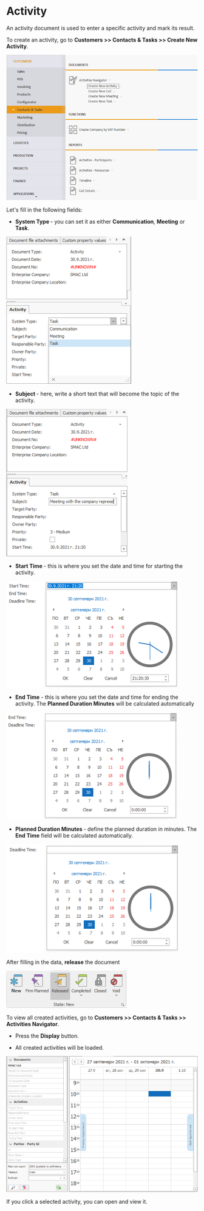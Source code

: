 # Activity
An activity document is used to enter a specific activity and mark its result.

To create an activity, go to **Customers >> Contacts & Tasks >> Create New Activity**.
 

![Activity](pictures/activity1.png)

Let's fill in the following fields:

-	<b>System Type </b> - you can set it as either **Communication**, **Meeting** or **Task**.
 
![Activity](pictures/activity2.png)

-	<b>Subject </b> - here, write a short text that will become the topic of the activity.
 
![Activity](pictures/activity3.png)

-	<b>Start Time </b> - this is where you set the date and time for starting the activity.
 
![Activity](pictures/activity4.png)

-	<b>End Time</b> - this is where you set the date and time for ending the activity. The **Planned Duration Minutes** will be calculated automatically
 
![Activity](pictures/activity5.png)

-	<b>Planned Duration Minutes </b> - define the planned duration in minutes. The **End Time** field will be calculated automatically.
 
![Activity](pictures/activity6.png)

After filling in the data, **release** the document
 
![Activity](pictures/activity7.png)

To view all created activities, go to **Customers >> Contacts & Tasks >> Activities Navigator**.

- Press the **Display** button.

- All created activities will be loaded.
 
![Activity](pictures/activity8.png)

If you click a selected activity, you can open and view it.











